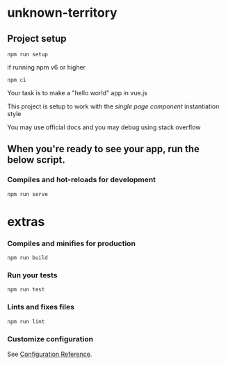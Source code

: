 # unknown-territory

## Project setup
```
npm run setup
```
if running npm v6 or higher
```
npm ci
```

Your task is to make a "hello world" app in vue.js

This project is setup to work with the *single page component* instantiation style

You may use official docs and you may debug using stack overflow

## When you're ready to see your app, run the below script.
### Compiles and hot-reloads for development
```
npm run serve
```



# extras

### Compiles and minifies for production
```
npm run build
```

### Run your tests
```
npm run test
```

### Lints and fixes files
```
npm run lint
```

### Customize configuration
See [Configuration Reference](https://cli.vuejs.org/config/).
